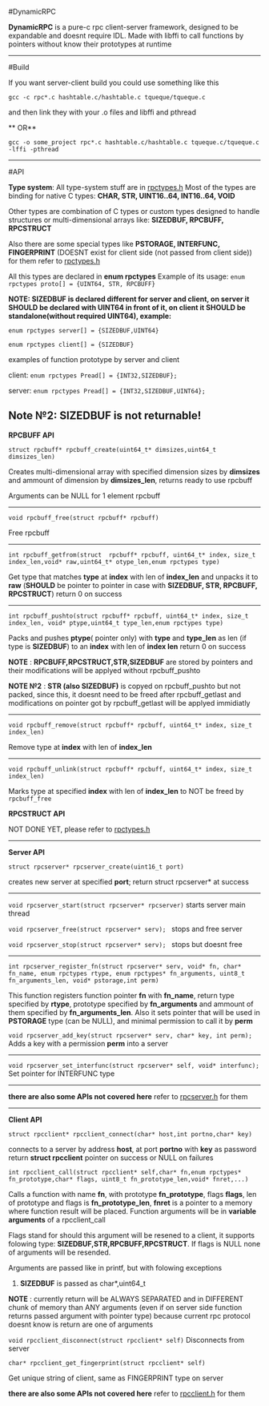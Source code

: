 #DynamicRPC

**DynamicRPC** is a pure-c rpc client-server framework, designed to be expandable and doesnt require IDL. Made with libffi to call functions by pointers without know their prototypes at runtime

------------


#Build

 If you want server-client build you could use something like this
 
 `gcc -c rpc*.c hashtable.c/hashtable.c tqueque/tqueque.c `
 
 and then link they with your .o files and libffi and pthread
 
** OR**
 
 `gcc -o some_project rpc*.c hashtable.c/hashtable.c tqueque.c/tqueque.c -lffi -pthread`
 
------------


#API

**Type system**: 
All type-system stuff are in [rpctypes.h](http://github.com/catmengi/DynamicRPC/blob/master/rpctypes.h "rpctypes.h")
Most of the types are binding for native C types: **CHAR, STR, UINT16..64, INT16..64, VOID**

Other types are combination of C types or custom types designed to handle structures or 
multi-dimensional arrays like: **SIZEDBUF, RPCBUFF, RPCSTRUCT**

Also there are some special types like **PSTORAGE, INTERFUNC, FINGERPRINT**  (DOESNT exist for client side (not passed from client side))
for them refer to [rpctypes.h](http://github.com/catmengi/DynamicRPC/blob/master/rpctypes.h "rpctypes.h")

All this types are declared in **enum rpctypes**
Example of its usage:  `enum rpctypes proto[] = {UINT64, STR, RPCBUFF}`

**NOTE: SIZEDBUF is declared different for server and client, on server it SHOULD be declared with UINT64 in front of it, on client it SHOULD be standalone(without required UINT64), example:**

`enum rpctypes server[] = {SIZEDBUF,UINT64}`

`enum rpctypes client[] = {SIZEDBUF}`
 
 
examples of function prototype by server and client

client:   `enum rpctypes Pread[] = {INT32,SIZEDBUF};`

server:   `enum rpctypes Pread[] = {INT32,SIZEDBUF,UINT64};`


**Note №2: SIZEDBUF is not returnable!**
------------


**RPCBUFF API**

`struct rpcbuff* rpcbuff_create(uint64_t* dimsizes,uint64_t dimsizes_len)`

Creates multi-dimensional array with specified dimension sizes by **dimsizes** and ammount of dimension by **dimsizes_len**, returns ready to use rpcbuff

Arguments can be NULL for 1 element rpcbuff

------------


`void rpcbuff_free(struct rpcbuff* rpcbuff)`

Free rpcbuff

------------


`int rpcbuff_getfrom(struct  rpcbuff* rpcbuff, uint64_t* index, size_t index_len,void* raw,uint64_t* otype_len,enum rpctypes type)`

Get type that matches **type** at **index** with len of **index_len** and unpacks it to **raw** (**SHOULD** be pointer to pointer in case with **SIZEDBUF, STR, RPCBUFF, RPCSTRUCT**)
return 0 on success

------------


`int rpcbuff_pushto(struct rpcbuff* rpcbuff, uint64_t* index, size_t index_len, void* ptype,uint64_t type_len,enum rpctypes type)`

Packs and pushes **ptype**( pointer only) with **type** and **type_len** as len (if type is  **SIZEDBUF**)  to an **index** with len of **index len**
return 0 on success

**NOTE** : **RPCBUFF,RPCSTRUCT,STR,SIZEDBUF** are stored by pointers and their modifications will be applyed without rpcbuff_pushto

**NOTE №2** : **STR (also SIZEDBUF)** is copyed on rpcbuff_pushto but not packed, since this, it doesnt need to be freed after rpcbuff_getlast and modifications on pointer got by rpcbuff_getlast will be applyed immidiatly

------------


`void rpcbuff_remove(struct rpcbuff* rpcbuff, uint64_t* index, size_t index_len)`

Remove type at **index** with len of **index_len**

------------


`void rpcbuff_unlink(struct rpcbuff* rpcbuff, uint64_t* index, size_t index_len)`

Marks type at specified **index** with len of **index_len** to NOT be freed by `rpcbuff_free`



**RPCSTRUCT API**

  NOT DONE YET, please refer to [rpctypes.h](http://github.com/catmengi/DynamicRPC/blob/master/rpctypes.h "rpctypes.h")
  
  
  

------------

**Server API**

`struct rpcserver* rpcserver_create(uint16_t port)` 

creates new server at specified **port**; return struct rpcserver* at success

------------


`void rpcserver_start(struct rpcserver* rpcserver)`  starts server main thread

`void rpcserver_free(struct rpcserver* serv); `        stops and free server

`void rpcserver_stop(struct rpcserver* serv); `        stops but doesnt free

------------


`int rpcserver_register_fn(struct rpcserver* serv, void* fn, char* fn_name,
                          enum rpctypes rtype, enum rpctypes* fn_arguments,
                          uint8_t fn_arguments_len, void* pstorage,int perm)`
									   
This function registers function pointer **fn** with **fn_name**, return type specified by **rtype**,
prototype specified by **fn_arguments** and ammount of them specified by **fn_arguments_len**.
Also it sets pointer that will be used in **PSTORAGE** type (can be NULL), and minimal permission to call it by **perm**

`void rpcserver_add_key(struct rpcserver* serv, char* key, int perm);`
Adds a key with a permission **perm** into a server


------------

`void rpcserver_set_interfunc(struct rpcserver* self, void* interfunc);`
Set pointer for INTERFUNC type

------------

**there are also some APIs not covered here** refer to [rpcserver.h](https://github.com/catmengi/DynamicRPC/blob/master/rpcserver.h "rpcserver.h") for them

------------

**Client API**

`struct rpcclient* rpcclient_connect(char* host,int portno,char* key)`

connects to a server by address **host**, at port **portno** with **key** as password
return **struct rpcclient** pointer on success or NULL on failures




`int rpcclient_call(struct rpcclient* self,char* fn,enum rpctypes* fn_prototype,char* flags, uint8_t fn_prototype_len,void* fnret,...)`

Calls a function with name **fn**, with prototype **fn_prototype**, flags **flags**, len of prototype and flags is **fn_prototype_len**, **fnret** is a pointer to a memory where function result will be placed. Function arguments will be in **variable arguments** of a rpcclient_call

Flags stand for should this argument will be resened to a client, it supports folowing type:
**SIZEDBUF,STR,RPCBUFF,RPCSTRUCT**. If flags is NULL none of arguments will be resended.

Arguments are passed like in printf, but with folowing exceptions
1. **SIZEDBUF** is passed as char*,uint64_t


**NOTE** : currently return will be ALWAYS SEPARATED and in DIFFERENT chunk of memory than ANY arguments (even if on server side function returns passed argument with pointer type) because current rpc protocol doesnt know is return are one of arguments




`void rpcclient_disconnect(struct rpcclient* self)` Disconnects from server





`char* rpcclient_get_fingerprint(struct rpcclient* self)`

Get unique string of client, same as FINGERPRINT type on server


**there are also some APIs not covered here** refer to [rpcclient.h](https://github.com/catmengi/DynamicRPC/blob/master/rpcclient.h "rpcclient.h") for them





